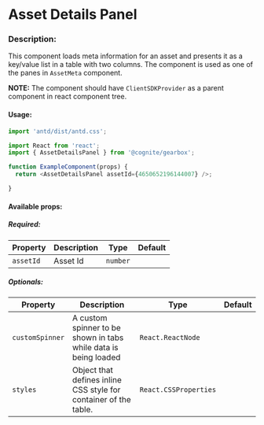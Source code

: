  # Asset Details Panel

<!-- STORY -->

### Description:

This component loads meta information for an asset and presents it as a key/value list in a table with two columns.
The component is used as one of the panes in `AssetMeta` component.

**NOTE:** The component should have `ClientSDKProvider` as a parent component in react component tree.

#### Usage:

```typescript jsx
import 'antd/dist/antd.css';

import React from 'react';
import { AssetDetailsPanel } from '@cognite/gearbox';

function ExampleComponent(props) {
  return <AssetDetailsPanel assetId={4650652196144007} />;

}
```

#### Available props:

##### Required:

| Property  | Description | Type     | Default |
| --------- | ----------- | -------- | ------- |
| `assetId` | Asset Id    | `number` |         |

##### Optionals:

| Property       | Description                                                            | Type                                          | Default     |
| -------------- | ---------------------------------------------------------------------- | --------------------------------------------- | ----------- |
| `customSpinner`| A custom spinner to be shown in tabs while data is being loaded        | `React.ReactNode`                             |             |
| `styles`       | Object that defines inline CSS style for container of the table.       | `React.CSSProperties`                         |             |

